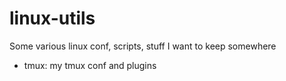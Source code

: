 # linux-utils
Some various linux conf, scripts, stuff I want to keep somewhere

* tmux: my tmux conf and plugins
